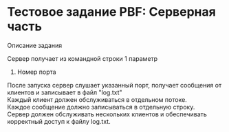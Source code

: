 <doctype html>
<html>
    <body>
    <h1>Тестовое задание PBF: Серверная часть</h1>
</h3>Описание задания</h3>
<p>Сервер получает из командной строки 1 параметр</p>
    <ol>
        <li>Номер порта</li>
    </ol>
    
<p>После запуска сервер слушает указанный порт, получает сообщения от клиентов и записывает в файл "log.txt"<br/>
Каждый клиент должен обслуживаться в отдельном потоке.<br/>
Каждое сообщение должно записываться в отдельную строку.<br/>
Сервер должен обслуживать нескольких клиентов и обеспечивать корректный доступ к файлу log.txt.</p>
    </body>    
</html>
    
